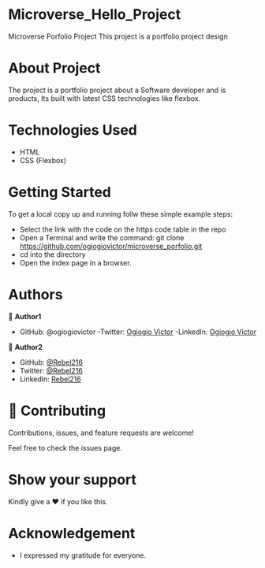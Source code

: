 # Microverse_Hello_Project
Microverse Porfolio Project
This project is a portfolio project design

# About Project
The project is a portfolio project about a Software developer and is products, Its built with latest 
CSS technologies like flexbox.

# Technologies Used
- HTML
- CSS (Flexbox)

# Getting Started
To get a local copy up and running follw these simple example steps:

- Select the link with the code on the https code table in the repo
- Open a Terminal and write the command: git clone https://github.com/ogiogiovictor/microverse_porfolio.git
- cd into the directory
- Open the index page in a browser.


# Authors

👤 **Author1**
- GitHub: @ogiogiovictor
-Twitter: [Ogiogio Victor](https://twitter.com/a0df623fb9d9482)
-LinkedIn:  [Ogiogio Victor](https://www.linkedin.com/in/ogiogio-victor-a096a0181/)



👤 **Author2**
- GitHub: [@Rebel216](https://github.com/Rebel216)
- Twitter: [@Rebel216](https://twitter.com/Rebel216)
- LinkedIn: [Rebel216](https://linkedin.com/in/Rebel216)


# 🤝 Contributing
Contributions, issues, and feature requests are welcome!

Feel free to check the issues page.

# Show your support
Kindly give a :hearts: if you like this.

# Acknowledgement
- I expressed my gratitude for everyone.


